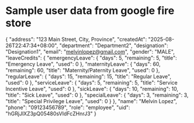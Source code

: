 # Sample user data from google fire store

{
"address": "123 Main Street, City, Province",
"createdAt": "2025-08-26T22:47:34+08:00",
"department": "Department2",
"designation": "Designation1",
"email": "melvinlopez@gmail.com",
"gender": "MALE",
"leaveCredits": {
"emergencyLeave": {
"days": 5,
"remaining": 5,
"title": "Emergency Leave",
"used": 0
},
"maternityLeave": {
"days": 60,
"remaining": 60,
"title": "Maternity/Paternity Leave",
"used": 0
},
"regularLeave": {
"days": 15,
"remaining": 15,
"title": "Regular Leave",
"used": 0
},
"serviceLeave": {
"days": 5,
"remaining": 5,
"title": "Service Incentive Leave",
"used": 0
},
"sickLeave": {
"days": 10,
"remaining": 10,
"title": "Sick Leave",
"used": 0
},
"specialLeave": {
"days": 3,
"remaining": 3,
"title": "Special Privilege Leave",
"used": 0
}
},
"name": "Melvin Lopez",
"phone": "09123456789",
"role": "employee",
"uid": "hGRjJlXZ3pQ05480sVIdFcZHnrJ3"
}
